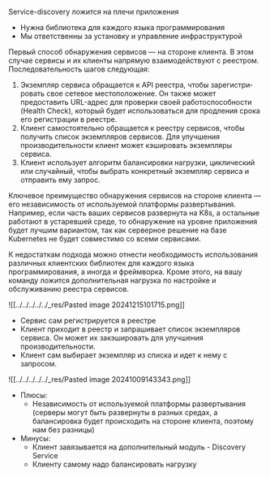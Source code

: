 Service-discovery ложится на плечи приложения

- Нужна библиотека для каждого языка программирования
- Мы ответственны за установку и управление инфраструктурой

Первый способ обнаружения сервисов — на стороне клиента. В этом случае сервисы и их клиенты напрямую взаимодействуют с реестром. Последовательность шагов следующая:

1. Экземпляр сервиса обращается к API реестра, чтобы зарегистри­ровать свое сетевое местоположение. Он также может предоставить URL-адрес для проверки своей работоспособности (Health Check), который будет использоваться для продления срока его регистрации в реестре.
2. Клиент самостоятельно обращается к реестру сервисов, чтобы получить список экземпляров сервисов. Для улучшения производительности клиент может кэшировать экземпляры сервиса.
3. Клиент использует алгоритм балансировки нагрузки, циклический или случайный, чтобы выбрать конкретный экземпляр сервиса и отправить ему запрос.

Ключевое преимущество обнаружения сервисов на стороне клиента — его независимость от используемой платформы развертывания. Например, если часть ваших сервисов развернута на K8s, а остальные работают в устаревшей среде, то обнаружение на уровне приложения будет лучшим вариантом, так как серверное решение на базе Kubernetes не будет совместимо со всеми сервисами.

К недостаткам подхода можно отнести необходимость использования различных клиентских библиотек для каждого языка программирования, а иногда и фреймворка. Кроме этого, на вашу команду ложится дополнительная нагрузка по настройке и обслуживанию реестра сервисов.

![[../../../../../_res/Pasted image 20241215101715.png]]


- Сервис сам регистрируется в реестре
- Клиент приходит в реестр и запрашивает список экземпляров сервиса. Он может их закэшировать для улучшения производительности.
- Клиент сам выбирает экземпляр из списка и идет к нему с запросом.

![[../../../../../_res/Pasted image 20241009143343.png]]

- Плюсы:
	- Независимость от используемой платформы развертывания (серверы могут быть
развернуты в разных средах, а балансировка будет происходить на стороне клиента,
поэтому нам без разницы)
- Минусы:
	- Клиент завязывается на дополнительный модуль - Discovery Service
	- Клиенту самому надо балансировать нагрузку